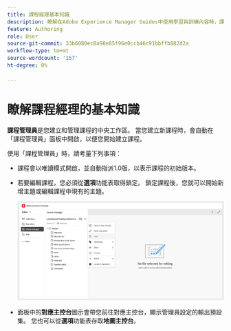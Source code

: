 ```yaml
---
title: 課程經理基本知識
description: 瞭解在Adobe Experience Manager Guides中使用學習與訓練內容時，課程經理的基本知識。
feature: Authoring
role: User
source-git-commit: 33b6080ec0a98e85f96e0ccb46c91bbffb882d2a
workflow-type: tm+mt
source-wordcount: '157'
ht-degree: 0%

---
```


# 瞭解課程經理的基本知識

**課程管理員**&#x200B;是您建立和管理課程的中央工作區。 當您建立新課程時，會自動在「課程管理員」面板中開啟，以便您開始建立課程。

使用「課程管理員」時，請考量下列事項：

- 課程會以唯讀模式開啟，並自動指派1.0版，以表示課程的初始版本。
- 若要編輯課程，您必須從&#x200B;**選項**&#x200B;功能表取得鎖定。 鎖定課程後，您就可以開始新增主題或編輯課程中現有的主題。

  ![](assets/course-manager-lock-course.png)
- 面板中的&#x200B;**對應主控台**&#x200B;圖示會帶您前往對應主控台，顯示管理員設定的輸出預設集。 您也可以從&#x200B;**選項**&#x200B;功能表存取&#x200B;**地圖主控台**。